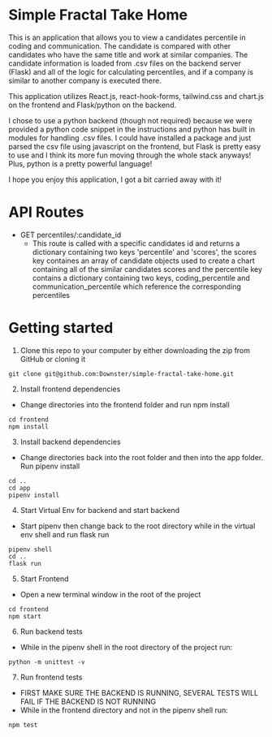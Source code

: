 # Simple Fractal Take Home

This is an application that allows you to view a candidates percentile in coding and communication.
The candidate is compared with other candidates who have the same title and work at similar companies. The candidate information is loaded 
from .csv files on the backend server (Flask) and all of the logic for calculating percentiles, and if a company is similar to another company
is executed there.

This application utilizes React.js, react-hook-forms, tailwind.css and chart.js on the frontend and Flask/python on the backend. 

I chose to use a python backend (though not required) because we were provided a python code snippet in the instructions and python has built in modules for handling .csv files. I could have installed a package and just parsed the csv file using javascript on the frontend, but Flask is pretty easy to use and I think its more fun moving through the whole stack anyways! Plus, python is a pretty powerful language!

I hope you enjoy this application, I got a bit carried away with it!

# API Routes

* GET percentiles/:candidate_id
  * This route is called with a specific candidates id and returns a dictionary containing two keys 'percentile' and 'scores', the scores key containes an array of candidate objects used to create a chart containing all of the similar candidates scores and the percentile key contains a dictionary containing two keys, coding_percentile and communication_percentile which reference the corresponding percentiles


# Getting started

1) Clone this repo to your computer by either downloading the zip from GitHub or cloning it
``` 
git clone git@github.com:Downster/simple-fractal-take-home.git 
```


2) Install frontend dependencies
* Change directories into the frontend folder and run npm install
``` 
cd frontend 
npm install
```
3) Install backend dependencies
* Change directories back into the root folder and then into the app folder. Run pipenv install
```
cd ..
cd app
pipenv install
```

4) Start Virtual Env for backend and start backend
* Start pipenv then change back to the root directory while in the virtual env shell and run flask run
```
pipenv shell
cd ..
flask run
```

5) Start Frontend
* Open a new terminal window in the root of the project
```
cd frontend
npm start
```

6) Run backend tests
* While in the pipenv shell in the root directory of the project run:
```
python -m unittest -v
```

7) Run frontend tests
* FIRST MAKE SURE THE BACKEND IS RUNNING, SEVERAL TESTS WILL FAIL IF THE BACKEND IS NOT RUNNING
* While in the frontend directory and not in the pipenv shell run:
```
npm test
```



